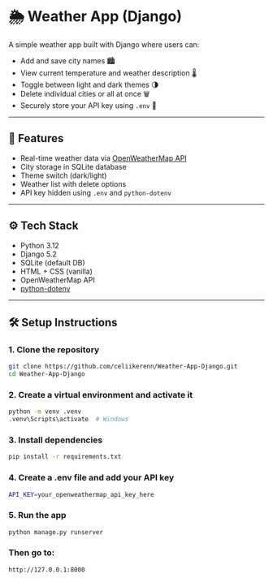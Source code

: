 # 🌦 Weather App (Django)

A simple weather app built with Django where users can:

- Add and save city names 🏙️
- View current temperature and weather description 🌡️
- Toggle between light and dark themes 🌗
- Delete individual cities or all at once 🗑️
- Securely store your API key using `.env` 🔐

---

## 🚀 Features

- Real-time weather data via [OpenWeatherMap API](https://openweathermap.org/api)
- City storage in SQLite database
- Theme switch (dark/light)
- Weather list with delete options
- API key hidden using `.env` and `python-dotenv`

---

## ⚙️ Tech Stack

- Python 3.12
- Django 5.2
- SQLite (default DB)
- HTML + CSS (vanilla)
- OpenWeatherMap API
- [python-dotenv](https://pypi.org/project/python-dotenv/)

---

## 🛠️ Setup Instructions

### 1. Clone the repository
```bash
git clone https://github.com/celiikerenn/Weather-App-Django.git
cd Weather-App-Django
```

### 2. Create a virtual environment and activate it
```bash
python -m venv .venv
.venv\Scripts\activate  # Windows
```

### 3. Install dependencies
```bash
pip install -r requirements.txt
```

### 4. Create a .env file and add your API key
```bash
API_KEY=your_openweathermap_api_key_here
```

### 5. Run the app
```bash
python manage.py runserver
```

### Then go to:
```bash
http://127.0.0.1:8000
```
